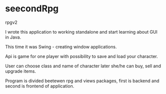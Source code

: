 # seecondRpg
rpgv2

I wrote this application to working standalone and start learning about GUI in Java.

This time it was Swing - creating window applications.

Api is game for one player with possibility to save and load your character.

User can choose class and name of character later she/he can buy, sell and upgrade items.

Program is divided beetewen rpg and views packages, first is backend and second is frontend of application.
